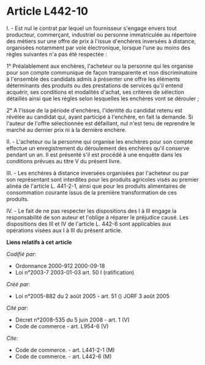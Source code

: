 # Article L442-10

I. - Est nul le contrat par lequel un fournisseur s'engage envers tout producteur, commerçant, industriel ou personne
immatriculée au répertoire des métiers sur une offre de prix à l'issue d'enchères inversées à distance, organisées notamment
par voie électronique, lorsque l'une au moins des règles suivantes n'a pas été respectée :

1° Préalablement aux enchères, l'acheteur ou la personne qui les organise pour son compte communique de façon transparente et
non discriminatoire à l'ensemble des candidats admis à présenter une offre les éléments déterminants des produits ou des
prestations de services qu'il entend acquérir, ses conditions et modalités d'achat, ses critères de sélection détaillés ainsi
que les règles selon lesquelles les enchères vont se dérouler ;

2° A l'issue de la période d'enchères, l'identité du candidat retenu est révélée au candidat qui, ayant participé à
l'enchère, en fait la demande. Si l'auteur de l'offre sélectionnée est défaillant, nul n'est tenu de reprendre le marché au
dernier prix ni à la dernière enchère.

II. - L'acheteur ou la personne qui organise les enchères pour son compte effectue un enregistrement du déroulement des
enchères qu'il conserve pendant un an. Il est présenté s'il est procédé à une enquête dans les conditions prévues au titre V
du présent livre.

III. - Les enchères à distance inversées organisées par l'acheteur ou par son représentant sont interdites pour les produits
agricoles visés au premier alinéa de l'article L. 441-2-1, ainsi que pour les produits alimentaires de consommation courante
issus de la première transformation de ces produits.

IV. - Le fait de ne pas respecter les dispositions des I à III engage la responsabilité de son auteur et l'oblige à réparer
le préjudice causé. Les dispositions des III et IV de l'article L. 442-6 sont applicables aux opérations visées aux I à III
du présent article.

**Liens relatifs à cet article**

_Codifié par_:

  - Ordonnance 2000-912 2000-09-18
  - Loi n°2003-7 2003-01-03 art. 50 I (ratification)

_Créé par_:

  - Loi n°2005-882 du 2 août 2005 - art. 51 () JORF 3 août 2005

_Cité par_:

  - Décret n°2008-535 du 5 juin 2008 - art. 1 (V)
  - Code de commerce - art. L954-6 (V)

_Cite_:

  - Code de commerce. - art. L441-2-1 (M)
  - Code de commerce. - art. L442-6 (M)
